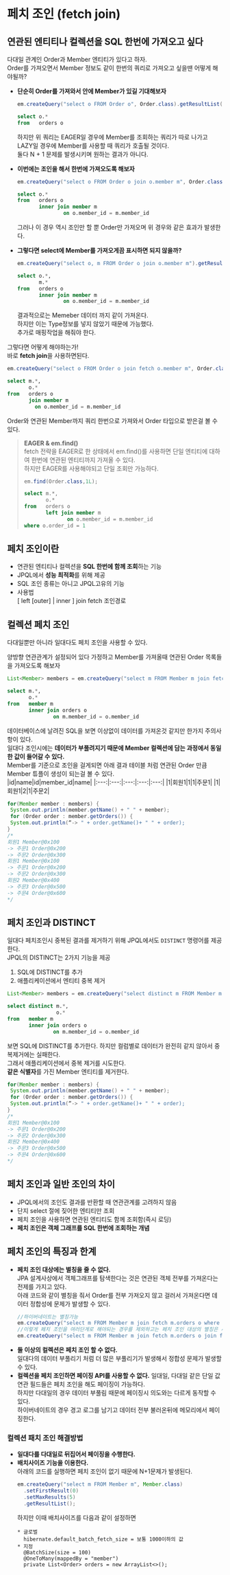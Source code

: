 # 페치 조인 (fetch join)

## 연관된 엔티티나 컬렉션을 SQL 한번에 가져오고 싶다
다대일 관계인 Order과 Member 엔티티가 있다고 하자.  
Order를 가져오면서 Member 정보도 같이 한번의 쿼리로 가져오고 싶을땐 어떻게 해야될까?  
  
* **단순히 Order를 가져와서 안에 Member가 있길 기대해보자**
  ```java
  em.createQuery("select o FROM Order o", Order.class).getResultList();
  ```
  ```sql
  select o.* 
  from   orders o 
  ```
  하지만 위 쿼리는 EAGER일 경우에 Member를 조회하는 쿼리가 따로 나가고  
  LAZY일 경우에 Member를 사용할 때 쿼리가 호출될 것이다.  
  둘다 N + 1 문제를 발생시키며 원하는 결과가 아니다.  
  
* **이번에는 조인을 해서 한번에 가져오도록 해보자**  
  ```java
  em.createQuery("select o FROM Order o join o.member m", Order.class).getResultList();
  ```
  ```sql
  select o.* 
  from   orders o 
         inner join member m 
                 on o.member_id = m.member_id 
  ```
  그러나 이 경우 역시 조인만 할 뿐 Order만 가져오며 위 경우와 같은 효과가 발생한다.    
  
* **그렇다면 select에 Member를 가져오게끔 표시하면 되지 않을까?**
  ```java
  em.createQuery("select o, m FROM Order o join o.member m").getResultList();
  ```
  ```sql
  select o.*,
         m.*
  from   orders o 
         inner join member m 
                 on o.member_id = m.member_id 
  ```
  결과적으로는 Memeber 데이터 까지 같이 가져온다.  
  하지만 이는 Type정보를 넣지 않았기 때문에 가능했다.  
  추가로 매핑작업을 해줘야 한다.  
  
그렇다면 어떻게 해야하는가!  
바로 **fetch join**을 사용하면된다. 
```java
em.createQuery("select o FROM Order o join fetch o.member m", Order.class).getResultList();
```
```sql
select m.*, 
       o.* 
from   orders o 
       join member m 
         on o.member_id = m.member_id 
```
Order와 연관된 Member까지 쿼리 한번으로 가져와서 Order 타입으로 받은걸 볼 수 있다.  


> **EAGER & em.find()**  
    fetch 전략을 EAGER로 한 상태에서 em.find()를 사용하면 단일 엔티티에 대하여 한번에 연관된 엔티티까지 가져올 수 있다.  
    하지만 EAGER를 사용해야되고 단일 조회만 가능하다.  
>   ```java
>   em.find(Order.class,1L);
>   ```
>   ```sql
>   select m.*, 
>          o.* 
>   from   orders o 
>          left join member m 
>                 on o.member_id = m.member_id 
>   where o.order_id = 1
>   ```  

## 페치 조인이란  
* 연관된 엔티티나 컬렉션을 **SQL 한번에 함께 조회**하는 기능
* JPQL에서 **성능 최적화**를 위해 제공
* SQL 조인 종류는 아니고 JPQL고유의 기능
* 사용법  
  [ left [outer] | inner ] join fetch 조인경로 

## 컬렉션 페치 조인
다대일뿐만 아니라 일대다도 페치 조인을 사용할 수 있다.  
  
양방향 연관관계가 설정되어 있다 가정하고 Member를 가져올때 연관된 Order 목록들을 가져오도록 해보자
```java
List<Member> members = em.createQuery("select m FROM Member m join fetch m.orders", Member.class).getResultList();
```
```sql
select m.*, 
       o.* 
from   member m 
       inner join orders o 
               on m.member_id = o.member_id 
```
데이터베이스에 날려진 SQL을 보면 이상없이 데이터를 가져온것 같지만 한가지 주의사항이 있다.  
일대다 조인시에는 **데이터가 부풀려지기 때문에 Member 컬렉션에 담는 과정에서 동일한 값이 들어갈 수 있다.**  
Member를 기준으로 조인을 걸게되면 아래 결과 테이블 처럼 연관된 Order 만큼 Member 튜플이 생성이 되는걸 볼 수 있다.  
|id|name|id|member_id|name|
|:---:|:---:|:---:|:---:|:---:|
|1|회원1|1|1|주문1|
|1|회원1|2|1|주문2|
```java
for(Member member : members) {
 System.out.println(member.getName() + " " + member);
 for (Order order : member.getOrders()) {
 System.out.println(“-> " + order.getName()+ " " + order);
}
/*
회원1 Member@0x100
-> 주문1 Order@0x200
-> 주문2 Order@0x300
회원1 Member@0x100
-> 주문1 Order@0x200
-> 주문2 Order@0x300
회원2 Member@0x400
-> 주문3 Order@0x500
-> 주문4 Order@0x600
*/
```
## 페치 조인과 DISTINCT
일대다 페치조인시 중복된 결과를 제거하기 위해 JPQL에서도 `DISTINCT` 명령어를 제공한다.  
JPQL의 DISTINCT는 2가지 기능을 제공
1. SQL에 DISTINCT를 추가
2. 애플리케이션에서 엔티티 중복 제거
```java
List<Member> members = em.createQuery("select distinct m FROM Member m join fetch m.orders", Member.class).getResultList();
```
```sql
select distinct m.*, 
                o.* 
from   member m 
       inner join orders o 
               on m.member_id = o.member_id 
```
보면 SQL에 DISTINCT를 추가한다. 하지만 컬럼별로 데이터가 완전히 같지 않아서 중복제거에는 실패한다.  
그래서 애플리케이션에서 중복 제거를 시도한다.  
**같은 식별자**를 가진 Member 엔티티를 제거한다.  
```java
for(Member member : members) {
 System.out.println(member.getName() + " " + member);
 for (Order order : member.getOrders()) {
 System.out.println(“-> " + order.getName()+ " " + order);
}
/*
회원1 Member@0x100
-> 주문1 Order@0x200
-> 주문2 Order@0x300
회원2 Member@0x400
-> 주문3 Order@0x500
-> 주문4 Order@0x600
*/
```

## 페치 조인과 일반 조인의 차이
* JPQL에서의 조인도 결과를 반환할 때 연관관계를 고려하지 않음
* 단지 select 절에 짖어한 엔티티만 조회
* 페치 조인을 사용하면 연관된 엔티티도 함께 조회함(즉시 로딩)
* **페치 조인은 객체 그래프를 SQL 한번에 조회하는 개념**

## 페치 조인의 특징과 한계
* **페치 조인 대상에는 별칭을 줄 수 없다.**  
  JPA 설계사상에서 객체그래프를 탐색한다는 것은 연관된 객체 전부를 가져온다는 전제를 가지고 있다.  
  아래 코드와 같이 별칭을 줘서 Order를 전부 가져오지 않고 걸러서 가져온다면 데이터 정합성에 문제가 발생할 수 있다.
  ```java
  //하이버네이트는 별칭가능
  em.createQuery("select m FROM Member m join fetch m.orders o where o.price > 1000", Member.class).getResultList();
  //이렇게 페치 조인을 여러단계로 해야되는 경우를 제외하고는 페치 조인 대상의 별칭은 사용하지 않는게 좋다.
  em.createQuery("select m FROM Member m join fetch m.orders o join fetch o.delivery ", Member.class).getResultList();
  ```
* **둘 이상의 컬렉션은 페치 조인 할 수 없다.**  
  일대다의 데이터 부풀리기 처럼 더 많은 부풀리기가 발생해서 정합성 문제가 발생할 수 있다.  
* **컬렉션을 페치 조인하면 페이징 API를 사용할 수 없다.**
  일대일, 다대일 같은 단일 값 연관 필드들은 페치 조인을 해도 페이징이 가능하다.  
  하지만 다대일의 경우 데이터 부풀림 때문에 페이징시 의도와는 다르게 동작할 수 있다.  
  하이버네이트의 경우 경고 로그를 남기고 데이터 전부 불러온뒤에 메모리에서 페이징한다.  

### 컬렉션 패치 조인 해결방법
* **일대다를 다대일로 뒤집어서 페이징을 수행한다.**
* **배치사이즈 기능을 이용한다.**  
  아래의 코드를 실행하면 페치 조인이 없기 때문에 N+1문제가 발생된다.  
  ```java
  em.createQuery("select m FROM Member m", Member.class)
    .setFirstResult(0)
    .setMaxResults(5)
    .getResultList();
  ```
  하지만 이때 배치사이즈를 다음과 같이 설정하면
  ```
  * 글로벌
    hibernate.default_batch_fetch_size = 보통 1000이하의 값
  * 지정  
    @BatchSize(size = 100)
    @OneToMany(mappedBy = "member")
    private List<Order> orders = new ArrayList<>();
  ```
  


